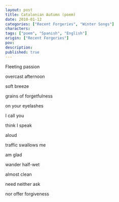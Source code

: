 ```yaml
---
layout: post
title: Catalonian Autumn (poem)
date: 2010-01-12
categories: ["Recent Forgeries", "Winter Songs"]
characters: 
tags: ["poem", "Spanish", "English"]
origin: ["Recent Forgeries"]
pov: 
description: 
published: true
---
```


Fleeting passion

overcast afternoon

soft breeze

grains of forgetfulness

on your eyelashes

I call you

think I speak

aloud

traffic swallows me

am glad

wander half-wet

almost clean

need neither ask

nor offer forgiveness
